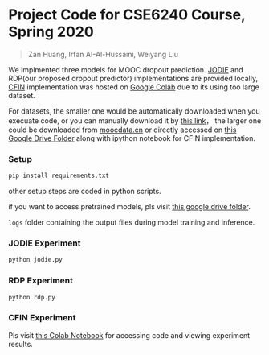 # Project Code for CSE6240 Course, Spring 2020
> Zan Huang, Irfan AI-Al-Hussaini, Weiyang Liu

We implmented three models for MOOC dropout prediction. [JODIE](https://github.com/srijankr/jodie) and RDP(our proposed dropout predictor) implementations are provided locally, [CFIN](https://github.com/wzfhaha/dropout_prediction) implementation was hosted on [Google Colab](https://drive.google.com/drive/folders/1Zsp7W17aqz_leWFt61_pWQo67QrZOdVg?usp=sharing) due to its using too large dataset.

For datasets, the smaller one would be automatically downloaded when you execuate code, or you can manually download it by [this link](http://snap.stanford.edu/jodie/mooc.csv)， the larger one could be downloaded from [moocdata.cn](http://moocdata.cn/data/user-activity) or directly accessed on [this Google Drive Folder](https://drive.google.com/drive/folders/1lNr4JXUjpevqm-9J34v5VVsy6wr3_iLa?usp=sharing) along with ipython notebook for CFIN implementation.

### Setup

```bash
pip install requirements.txt
```

other setup steps are coded in python scripts.

if you want to access pretrained models, pls visit [this google drive folder](https://drive.google.com/drive/folders/1-7hsvF6AP08R8wa947AN6KPU_dkCf19y?usp=sharing).

`logs` folder containing the output files during model training and inference.

### JODIE Experiment

```bash
python jodie.py
```

### RDP Experiment
```bash
python rdp.py
```

### CFIN Experiment

Pls visit [this Colab Notebook](https://colab.research.google.com/drive/1VfhzQ6FqaeIfwHoGuK1as2CQukc6ApE_) for accessing code and viewing experiment results.
